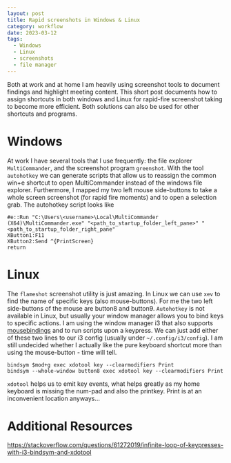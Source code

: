 ```yaml
---
layout: post
title: Rapid screenshots in Windows & Linux
category: workflow
date: 2023-03-12 
tags:
  - Windows
  - Linux
  - screenshots
  - file manager
---
```

Both at work and at home I am heavily using screenshot tools to document findings and highlight meeting content. This short post documents how to assign shortcuts in both windows and Linux for rapid-fire screenshot taking to become more efficient. Both solutions can also be used for other shortcuts and programs. 
<!--more-->
# Windows
At work I have several tools that I use frequently: the file explorer `MultiCommander`, and the screenshot program `greenshot`. With the tool `autohotkey` we can generate scripts that allow us to reassign the common win+e shortcut to open MultiCommander instead of the windows file explorer. Furthermore, I mapped my two left mouse side-buttons to take a whole screen screenshot (for rapid fire moments) and to open a selection grab.
The autohotkey script looks like 
```
#e::Run "C:\Users\<username>\Local\MultiCommander (X64)\MultiCommander.exe" "<path_to_startup_folder_left_pane>" "<path_to_startup_folder_right_pane"
XButton1:F11
XButton2:Send ^{PrintScreen}
return
```
# Linux
The `flameshot` screenshot utility is just amazing. In Linux we can use `xev` to find the name of specific keys (also mouse-buttons). For me the two left side-buttons of the mouse are button8 and button9. `Autohotkey` is not available in Linux, but usually your window manager allows you to bind keys to specific actions. I am using the window manager i3 that also supports [mousebindings](https://i3wm.org/docs/userguide.html#mousebindings)
and to run scripts upon a keypress. We can just add either of these two lines to our i3 config (usually under `~/.config/i3/config`). I am still undecided whether I actually like the pure keyboard shortcut more than using the mouse-button - time will tell.
```
bindsym $mod+g exec xdotool key --clearmodifiers Print
bindsym --whole-window button8 exec xdotool key --clearmodifiers Print
```
`xdotool` helps us to emit key events, what helps greatly as my home keyboard is missing the num-pad and also the printkey. Print is at an inconvenient location anyways...
# Additional Resources
https://stackoverflow.com/questions/61272019/infinite-loop-of-keypresses-with-i3-bindsym-and-xdotool
